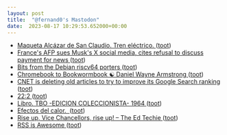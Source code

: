 ```yaml
---
layout: post
title:  "@fernand0's Mastodon"
date:  2023-08-17 10:29:53.652000+00:00
---
```

*  [Maqueta Alcázar de San Claudio. Tren eléctrico. ](https://www.flickr.com/photos/fernand0/53095112825) ([toot](https://mastodon.social/@fernand0/110904488339079284))
*  [France's AFP sues Musk's X social media, cites refusal to discuss payment for news ](https://www.reuters.com/business/media-telecom/frances-afp-sues-musks-x-social-media-cites-refusal-discuss-payment-news-2023-08-03) ([toot](https://mastodon.social/@fernand0/110904472983015986))
*  [Bits from the Debian riscv64 porters ](https://lists.debian.org/debian-devel-announce/2023/07/msg00003.htm) ([toot](https://mastodon.social/@fernand0/110904337234105040))
*  [Chromebook to Bookwormbook ☯ Daniel Wayne Armstrong ](https://www.dwarmstrong.org/bookwormbook) ([toot](https://mastodon.social/@fernand0/110904037070246813))
*  [CNET is deleting old articles to try to improve its Google Search ranking ](https://www.theverge.com/2023/8/9/23826342/cnet-content-pruning-deleting-articles-google-se) ([toot](https://mastodon.social/@fernand0/110903836039219847))
*  [22:2 ](https://mastodon.social/@fernand0/110901155743353071) ([toot](https://mastodon.social/@fernand0/110901155743353071))
*  [Libro. TBO -EDICION COLECCIONISTA-  1964 ](https://fotografiasenmovimiento.wordpress.com/2023/08/16/libro-tbo-edicion-coleccionista-1964) ([toot](https://mastodon.social/@fernand0/110900502040796646))
*  [Efectos del calor.  ](https://avecesunafoto.wordpress.com/2023/08/16/efectos-del-calor) ([toot](https://mastodon.social/@fernand0/110900467730061811))
*  [Rise up, Vice Chancellors, rise up! – The Ed Techie ](https://blog.edtechie.net/higher-ed/rise-up-vice-chancellors-rise-up) ([toot](https://mastodon.social/@fernand0/110900406435544804))
*  [RSS is Awesome ](https://rssisawesome.com) ([toot](https://mastodon.social/@fernand0/110900219706296328))
